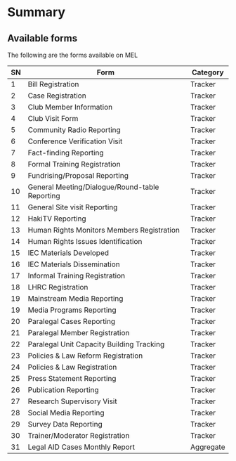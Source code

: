 # Summary

## Available forms

The following are the forms available on MEL

<table>
    <thead>
    <tr>
      <th>
        SN
      </th>
      <th>
        Form
      </th>
      <th>
        Category
      </th>
    </tr>
    </thead>
    <tbody>
        <tr>
            <td>1</td>
            <td>Bill Registration</td>
            <td>Tracker</td>
        </tr>
        <tr>
            <td>2</td>
            <td>Case Registration</td>
            <td>Tracker</td>
        </tr>
        <tr>
            <td>3</td>
            <td>Club Member Information</td>
            <td>Tracker</td>
        </tr>
        <tr>
            <td>4</td>
            <td>Club Visit Form</td>
            <td>Tracker</td>
        </tr>
        <tr>
            <td>5</td>
            <td>Community Radio Reporting</td>
            <td>Tracker</td>
        </tr>
        <tr>
            <td>6</td>
            <td>Conference Verification Visit</td>
            <td>Tracker</td>
        </tr>
        <tr>
            <td>7</td>
            <td>Fact-finding Reporting</td>
            <td>Tracker</td>
        </tr>
        <tr>
            <td>8</td>
            <td>Formal Training Registration</td>
            <td>Tracker</td>
        </tr>
        <tr>
            <td>9</td>
            <td>Fundrising/Proposal Reporting</td>
            <td>Tracker</td>
        </tr>
        <tr>
            <td>10</td>
            <td>General Meeting/Dialogue/Round-table Reporting</td>
            <td>Tracker</td>
        </tr>
        <tr>
            <td>11</td>
            <td>General Site visit Reporting</td>
            <td>Tracker</td>
        </tr>
        <tr>
            <td>12</td>
            <td>HakiTV Reporting</td>
            <td>Tracker</td>
        </tr>
        <tr>
            <td>13</td>
            <td>Human Rights Monitors Members Registration</td>
            <td>Tracker</td>
        </tr>
        <tr>
            <td>14</td>
            <td>Human Rights Issues Identification</td>
            <td>Tracker</td>
        </tr>
        <tr>
            <td>15</td>
            <td>IEC Materials Developed</td>
            <td>Tracker</td>
        </tr>
        <tr>
            <td>16</td>
            <td>IEC Materials Dissemination</td>
            <td>Tracker</td>
        </tr>
        <tr>
            <td>17</td>
            <td>Informal Training Registration</td>
            <td>Tracker</td>
        </tr>
        <tr>
            <td>18</td>
            <td>LHRC Registration</td>
            <td>Tracker</td>
        </tr>
        <tr>
            <td>19</td>
            <td>Mainstream Media Reporting</td>
            <td>Tracker</td>
        </tr>
        <tr>
            <td>19</td>
            <td>Media Programs Reporting</td>
            <td>Tracker</td>
        </tr>
        <tr>
            <td>20</td>
            <td>Paralegal Cases Reporting</td>
            <td>Tracker</td>
        </tr>
        <tr>
            <td>21</td>
            <td>Paralegal Member Registration</td>
            <td>Tracker</td>
        </tr>
        <tr>
            <td>22</td>
            <td>Paralegal Unit Capacity Building Tracking</td>
            <td>Tracker</td>
        </tr>
        <tr>
            <td>23</td>
            <td>Policies & Law Reform Registration</td>
            <td>Tracker</td>
        </tr>
        <tr>
            <td>24</td>
            <td>Policies & Law Registration</td>
            <td>Tracker</td>
        </tr>
        <tr>
            <td>25</td>
            <td>Press Statement Reporting</td>
            <td>Tracker</td>
        </tr>
        <tr>
            <td>26</td>
            <td>Publication Reporting</td>
            <td>Tracker</td>
        </tr>
        <tr>
            <td>27</td>
            <td>Research Supervisory Visit</td>
            <td>Tracker</td>
        </tr>
        <tr>
            <td>28</td>
            <td>Social Media Reporting</td>
            <td>Tracker</td>
        </tr>
        <tr>
            <td>29</td>
            <td>Survey Data Reporting</td>
            <td>Tracker</td>
        </tr>
        <tr>
            <td>30</td>
            <td>Trainer/Moderator Registration</td>
            <td>Tracker</td>
        </tr>
        <tr>
            <td>31</td>
            <td>Legal AID Cases Monthly Report</td>
            <td>Aggregate</td>
        </tr>
    </tbody>
</table>
